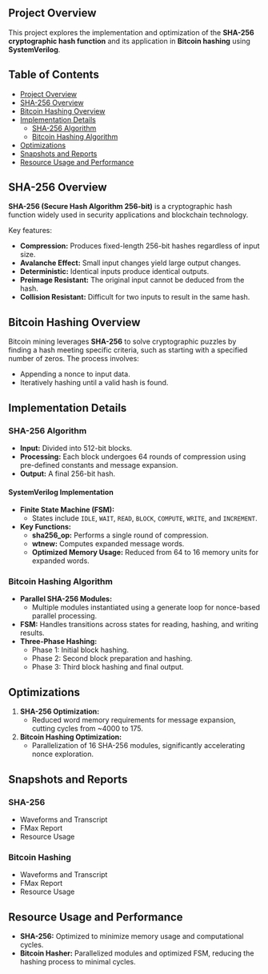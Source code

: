 ## Project Overview

This project explores the implementation and optimization of the **SHA-256 cryptographic hash function** and its application in **Bitcoin hashing** using **SystemVerilog**.

## Table of Contents
- [Project Overview](#project-overview)
- [SHA-256 Overview](#sha-256-overview)
- [Bitcoin Hashing Overview](#bitcoin-hashing-overview)
- [Implementation Details](#implementation-details)
  - [SHA-256 Algorithm](#sha-256-algorithm)
  - [Bitcoin Hashing Algorithm](#bitcoin-hashing-algorithm)
- [Optimizations](#optimizations)
- [Snapshots and Reports](#snapshots-and-reports)
- [Resource Usage and Performance](#resource-usage-and-performance)

## SHA-256 Overview

**SHA-256 (Secure Hash Algorithm 256-bit)** is a cryptographic hash function widely used in security applications and blockchain technology. 

Key features:
- **Compression:** Produces fixed-length 256-bit hashes regardless of input size.
- **Avalanche Effect:** Small input changes yield large output changes.
- **Deterministic:** Identical inputs produce identical outputs.
- **Preimage Resistant:** The original input cannot be deduced from the hash.
- **Collision Resistant:** Difficult for two inputs to result in the same hash.

## Bitcoin Hashing Overview

Bitcoin mining leverages **SHA-256** to solve cryptographic puzzles by finding a hash meeting specific criteria, such as starting with a specified number of zeros. The process involves:
- Appending a nonce to input data.
- Iteratively hashing until a valid hash is found.

## Implementation Details

### SHA-256 Algorithm

- **Input:** Divided into 512-bit blocks.
- **Processing:** Each block undergoes 64 rounds of compression using pre-defined constants and message expansion.
- **Output:** A final 256-bit hash.

#### SystemVerilog Implementation
- **Finite State Machine (FSM):**
  - States include `IDLE`, `WAIT`, `READ`, `BLOCK`, `COMPUTE`, `WRITE`, and `INCREMENT`.
- **Key Functions:**
  - **sha256_op:** Performs a single round of compression.
  - **wtnew:** Computes expanded message words.
  - **Optimized Memory Usage:** Reduced from 64 to 16 memory units for expanded words.

### Bitcoin Hashing Algorithm

- **Parallel SHA-256 Modules:**
  - Multiple modules instantiated using a generate loop for nonce-based parallel processing.
- **FSM:** Handles transitions across states for reading, hashing, and writing results.
- **Three-Phase Hashing:**
  - Phase 1: Initial block hashing.
  - Phase 2: Second block preparation and hashing.
  - Phase 3: Third block hashing and final output.

## Optimizations

1. **SHA-256 Optimization:**
   - Reduced word memory requirements for message expansion, cutting cycles from ~4000 to 175.
2. **Bitcoin Hashing Optimization:**
   - Parallelization of 16 SHA-256 modules, significantly accelerating nonce exploration.

## Snapshots and Reports

### SHA-256
- Waveforms and Transcript
- FMax Report
- Resource Usage

### Bitcoin Hashing
- Waveforms and Transcript
- FMax Report
- Resource Usage

## Resource Usage and Performance
- **SHA-256:** Optimized to minimize memory usage and computational cycles.
- **Bitcoin Hasher:** Parallelized modules and optimized FSM, reducing the hashing process to minimal cycles.
